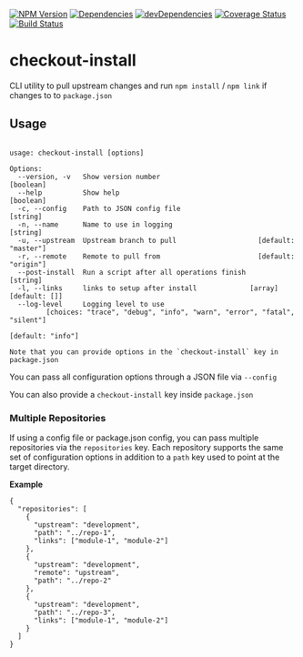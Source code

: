 
[![NPM Version][npm-image]][npm-url]
[![Dependencies][dep-image]][dep-url]
[![devDependencies][devdep-image]][devdep-url]
[![Coverage Status][coverage-image]][coverage-url]
[![Build Status][build-image]][build-url]

# checkout-install

CLI utility to pull upstream changes and run `npm install` / `npm link` if changes to to `package.json`

## Usage

```checks out a branch, reinstalls node_modules and sets up provided links

usage: checkout-install [options]

Options:
  --version, -v   Show version number                                  [boolean]
  --help          Show help                                            [boolean]
  -c, --config    Path to JSON config file                              [string]
  -n, --name      Name to use in logging                                [string]
  -u, --upstream  Upstream branch to pull                    [default: "master"]
  -r, --remote    Remote to pull from                        [default: "origin"]
  --post-install  Run a script after all operations finish              [string]
  -l, --links     links to setup after install             [array] [default: []]
  --log-level     Logging level to use
         [choices: "trace", "debug", "info", "warn", "error", "fatal", "silent"]
                                                               [default: "info"]

Note that you can provide options in the `checkout-install` key in package.json
```

You can pass all configuration options through a JSON file via `--config`

You can also provide a `checkout-install` key inside `package.json`

### Multiple Repositories

If using a config file or package.json config, you can pass multiple repositories via the `repositories` key. Each repository supports the same set of configuration options in addition to a `path` key used to point at the target directory.

**Example**

```
{
  "repositories": [
    {
      "upstream": "development",
      "path": "../repo-1",
      "links": ["module-1", "module-2"]
    },
    {
      "upstream": "development",
      "remote": "upstream",
      "path": "../repo-2"
    },
    {
      "upstream": "development",
      "path": "../repo-3",
      "links": ["module-1", "module-2"]
    }
  ]
}
```

[npm-image]: https://badge.fury.io/js/checkout-install.svg
[npm-url]: https://badge.fury.io/js/checkout-install

[dep-image]: https://david-dm.org/tswaters/checkout-install/status.svg
[dep-url]: https://david-dm.org/tswaters/checkout-install

[devdep-image]: https://david-dm.org/tswaters/checkout-install/dev-status.svg
[devdep-url]: https://david-dm.org/tswaters/checkout-install?type=dev

[coverage-image]: https://coveralls.io/repos/github/tswaters/checkout-install/badge.svg?branch=master
[coverage-url]: https://coveralls.io/github/tswaters/checkout-install?branch=master

[build-image]: https://travis-ci.org/tswaters/checkout-install.svg?branch=master
[build-url]: https://travis-ci.org/tswaters/checkout-install
